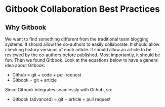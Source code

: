 # Gitbook Collaboration Best Practices


## Why Gitbook

We want to find something different from the traditional team blogging systems.
It should allow the co-authors to easily collaborate. 
It should allow checking history versions of each article.
It should allow an article to be reviewed by the co-authors before published.
Most importantly, it should be fun.
Then we found Gitbook.
Look at the equations below to have a general idea about Gitbook:
* Github = git + code + pull request
* Gitbook = git + article

Since Gitbook integrates seamlessly with Github, so:
* Gitbook (advanced) = git + article + pull request


## 





